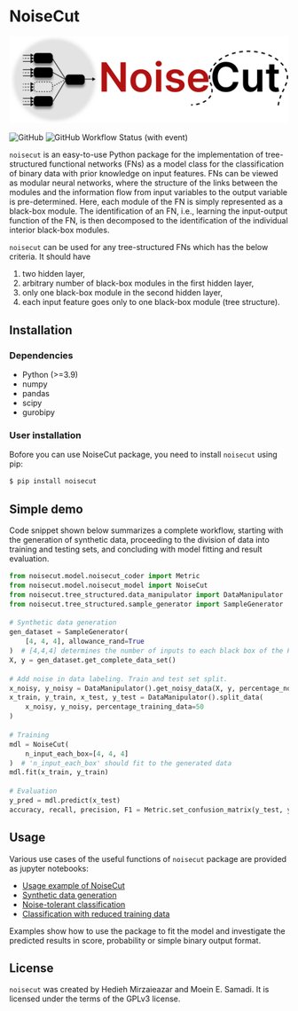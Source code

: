 # NoiseCut

<p align="center">
  <img src="https://raw.githubusercontent.com/JRC-COMBINE/NoiseCut/main/docs/artwork/NoiseCut_logo.jpg" width="800" />
</p>

![GitHub](https://img.shields.io/github/license/JRC-COMBINE/NoiseCut)
![GitHub Workflow Status (with event)](https://img.shields.io/github/actions/workflow/status/JRC-COMBINE/NoiseCut/build-test.yml?event=push&label=CI&link=https%3A%2F%2Fgithub.com%2FJRC-COMBINE%2FNoiseCut%2Factions)

`noisecut` is an easy-to-use Python package for the implementation of
tree-structured functional networks (FNs) as a model class for the
classification of binary data with prior knowledge on input features.
FNs can be viewed as modular neural networks, where the structure of
the links between the modules and the information flow from input variables
to the output variable is pre-determined. Here, each module of the FN is
simply represented as a black-box module. The identification of an FN, i.e.,
learning the input-output function of the FN, is then decomposed to the
identification of the individual interior black-box modules.

`noisecut` can be used for any tree-structured FNs which has the below
criteria. It should have
1. two hidden layer,
2. arbitrary number of black-box modules in the first hidden layer,
3. only one black-box module in the second hidden layer,
4. each input feature goes only to one black-box module (tree structure).

## Installation

### Dependencies

- Python (>=3.9)
- numpy
- pandas
- scipy
- gurobipy

### User installation

Bofore you can use NoiseCut package, you need to install `noisecut` using pip:

```bash
$ pip install noisecut
```

## Simple demo

Code snippet shown below summarizes a complete workflow, starting with
the generation of synthetic data, proceeding to the division of data into
training and testing sets, and concluding with model fitting and result
evaluation.

```python
from noisecut.model.noisecut_coder import Metric
from noisecut.model.noisecut_model import NoiseCut
from noisecut.tree_structured.data_manipulator import DataManipulator
from noisecut.tree_structured.sample_generator import SampleGenerator

# Synthetic data generation
gen_dataset = SampleGenerator(
    [4, 4, 4], allowance_rand=True
)  # [4,4,4] determines the number of inputs to each black box of the FN model
X, y = gen_dataset.get_complete_data_set()

# Add noise in data labeling. Train and test set split.
x_noisy, y_noisy = DataManipulator().get_noisy_data(X, y, percentage_noise=10)
x_train, y_train, x_test, y_test = DataManipulator().split_data(
    x_noisy, y_noisy, percentage_training_data=50
)

# Training
mdl = NoiseCut(
    n_input_each_box=[4, 4, 4]
)  # 'n_input_each_box' should fit to the generated data
mdl.fit(x_train, y_train)

# Evaluation
y_pred = mdl.predict(x_test)
accuracy, recall, precision, F1 = Metric.set_confusion_matrix(y_test, y_pred)
```

## Usage

Various use cases of the useful functions of `noisecut` package are provided
as jupyter notebooks:

- [Usage example of NoiseCut](https://github.com/JRC-COMBINE/NoiseCut/blob/main/docs/notebooks/Usage_example_of_NoiseCut.ipynb)
- [Synthetic data generation](https://github.com/JRC-COMBINE/NoiseCut/blob/main/docs/notebooks/Generation_of_synthetic_data.ipynb)
- [Noise-tolerant classification](https://github.com/JRC-COMBINE/NoiseCut/blob/main/docs/notebooks/Noise-tolerant_classification.ipynb)
- [Classification with reduced training data](https://github.com/JRC-COMBINE/NoiseCut/blob/main/docs/notebooks/Classification_with_reduced_training_data.ipynb)

Examples show how to use the package to fit the model and investigate
the predicted results in score, probability or simple binary output format.

## License

`noisecut` was created by Hedieh Mirzaieazar and Moein E. Samadi. It is
licensed under the terms of the GPLv3 license.
